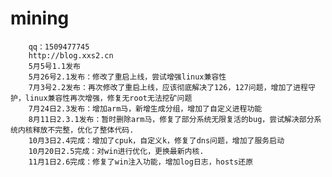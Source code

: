 # mining
        qq：1509477745
        http://blog.xxs2.cn
        5月5号1.1发布
        5月26号2.1发布：修改了重启上线，尝试增强linux兼容性
        7月3号2.2发布：再次修改了重启上线，应该彻底解决了126，127问题，增加了进程守护，linux兼容性再次增强，修复无root无法挖矿问题
        7月24日2.3发布：增加arm马，新增生成分组，增加了自定义进程功能
        8月11日2.3.1发布：暂时删除arm马，修复了部分系统无限复活的bug，尝试解决部分系统内核释放不完整，优化了整体代码.
        10月3日2.4完成：增加了cpuk，自定义k，修复了dns问题，增加了服务启动
        10月20日2.5完成：对win进行优化，更换最新内核.
        11月1日2.6完成：修复了win注入功能，增加log日志，hosts还原
